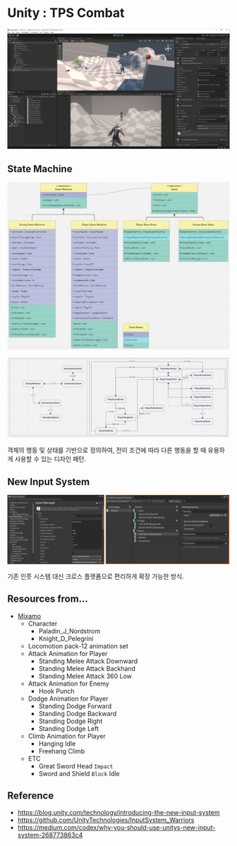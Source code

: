 # Unity : TPS Combat
[![Cover](./Assets/Art/Sample/cover-TPS-Combat.png)](https://youtu.be/wgb0SeL5bPU)

## State Machine
![UML](./Assets/Art/Sample/UML-Diagram.png)

![StateMachine](./Assets/Art/Sample/Statemachine-Diagram.png)

객체의 행동 및 상태를 기반으로 정의하여, 전이 조건에 따라 다른 행동을 할 때 유용하게 사용할 수 있는 디자인 패턴.

## New Input System
![New Input System](./Assets/Art/Sample/newInput.png)

기존 인풋 시스템 대신 크로스 플랫폼으로 편리하게 확장 가능한 방식.

## Resources from...
* [Mixamo](https://mixamo.com)
  * Character
    * Paladin_J_Nordstrom
    * Knight_D_Pelegrini
  * Locomotion pack-12 animation set
  * Attack Animation for Player
    * Standing Melee Attack Downward
    * Standing Melee Attack Backhand
    * Standing Melee Attack 360 Low
  * Attack Animation for Enemy
    * Hook Punch
  * Dodge Animation for Player
    * Standing Dodge Forward
    * Standing Dodge Backward
    * Standing Dodge Right
    * Standing Dodge Left
  * Climb Animation for Player
    * Hanging Idle
    * Freehang Climb
  * ETC
    * Great Sword Head `Impact`
    * Sword and Shield `Block` Idle

## Reference
* https://blog.unity.com/technology/introducing-the-new-input-system
* https://github.com/UnityTechnologies/InputSystem_Warriors
* https://medium.com/codex/why-you-should-use-unitys-new-input-system-268773863c4